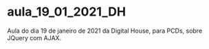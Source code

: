 # aula_19_01_2021_DH
Aula do dia 19 de janeiro de 2021 da Digital House, para PCDs, sobre JQuery com AJAX.
